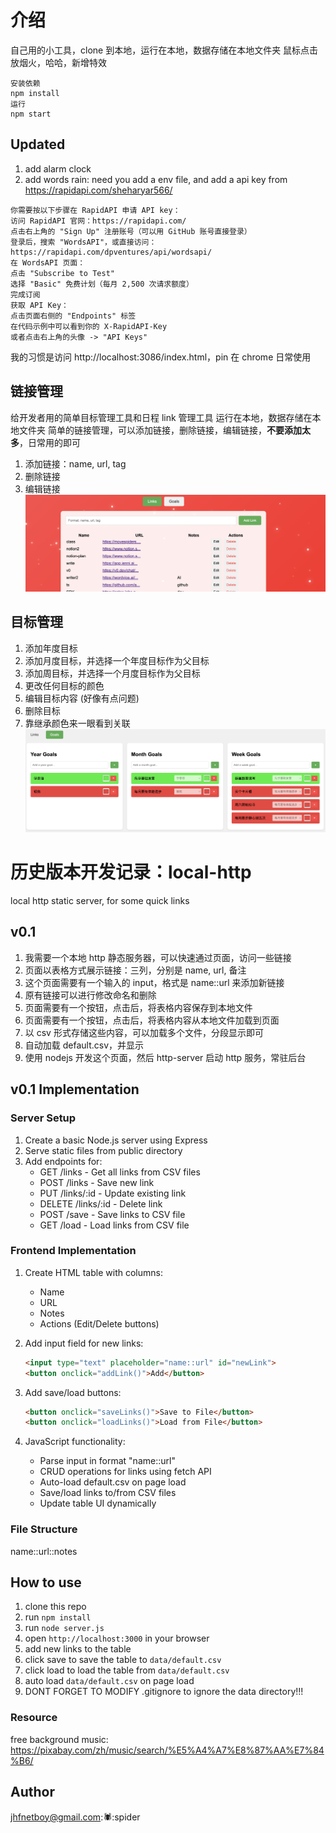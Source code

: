 

# 介绍
自己用的小工具，clone 到本地，运行在本地，数据存储在本地文件夹
鼠标点击放烟火，哈哈，新增特效
```
安装依赖
npm install 
运行
npm start 
```

## Updated
1. add alarm clock
2. add words rain: need you add a env file, and add a api key from https://rapidapi.com/sheharyar566/
```
你需要按以下步骤在 RapidAPI 申请 API key：
访问 RapidAPI 官网：https://rapidapi.com/
点击右上角的 "Sign Up" 注册账号（可以用 GitHub 账号直接登录）
登录后，搜索 "WordsAPI"，或直接访问：
https://rapidapi.com/dpventures/api/wordsapi/
在 WordsAPI 页面：
点击 "Subscribe to Test"
选择 "Basic" 免费计划（每月 2,500 次请求额度）
完成订阅
获取 API Key：
点击页面右侧的 "Endpoints" 标签
在代码示例中可以看到你的 X-RapidAPI-Key
或者点击右上角的头像 -> "API Keys"
```


我的习惯是访问 http://localhost:3086/index.html，pin 在 chrome 日常使用

## 链接管理

给开发者用的简单目标管理工具和日程 link 管理工具
运行在本地，数据存储在本地文件夹
简单的链接管理，可以添加链接，删除链接，编辑链接，**不要添加太多**，日常用的即可
1. 添加链接：name, url, tag
2. 删除链接
3. 编辑链接
![](https://raw.githubusercontent.com/jhfnetboy/MarkDownImg/main/img/202501011407268.png)
## 目标管理

1. 添加年度目标
2. 添加月度目标，并选择一个年度目标作为父目标
3. 添加周目标，并选择一个月度目标作为父目标
4. 更改任何目标的颜色
5. 编辑目标内容 (好像有点问题)
6. 删除目标
7. 靠继承颜色来一眼看到关联
![](https://raw.githubusercontent.com/jhfnetboy/MarkDownImg/main/img/202501011324904.png)


# 历史版本开发记录：local-http
local http static server, for some quick links

## v0.1
1. 我需要一个本地 http 静态服务器，可以快速通过页面，访问一些链接
2. 页面以表格方式展示链接：三列，分别是 name, url, 备注
3. 这个页面需要有一个输入的 input，格式是 name::url 来添加新链接
4. 原有链接可以进行修改命名和删除
5. 页面需要有一个按钮，点击后，将表格内容保存到本地文件
6. 页面需要有一个按钮，点击后，将表格内容从本地文件加载到页面
7. 以 csv 形式存储这些内容，可以加载多个文件，分段显示即可
8. 自动加载 default.csv，并显示
9. 使用 nodejs 开发这个页面，然后 http-server 启动 http 服务，常驻后台

## v0.1 Implementation

### Server Setup
1. Create a basic Node.js server using Express
2. Serve static files from public directory
3. Add endpoints for:
   - GET /links - Get all links from CSV files
   - POST /links - Save new link
   - PUT /links/:id - Update existing link
   - DELETE /links/:id - Delete link
   - POST /save - Save links to CSV file
   - GET /load - Load links from CSV file

### Frontend Implementation
1. Create HTML table with columns:
   - Name
   - URL  
   - Notes
   - Actions (Edit/Delete buttons)

2. Add input field for new links:
   ```html
   <input type="text" placeholder="name::url" id="newLink">
   <button onclick="addLink()">Add</button>
   ```

3. Add save/load buttons:
   ```html
   <button onclick="saveLinks()">Save to File</button>
   <button onclick="loadLinks()">Load from File</button>
   ```

4. JavaScript functionality:
   - Parse input in format "name::url"
   - CRUD operations for links using fetch API
   - Auto-load default.csv on page load
   - Save/load links to/from CSV files
   - Update table UI dynamically

### File Structure
name::url::notes

## How to use
1. clone this repo
2. run `npm install`
3. run `node server.js`
4. open `http://localhost:3000` in your browser
5. add new links to the table
6. click save to save the table to `data/default.csv`
7. click load to load the table from `data/default.csv`
8. auto load `data/default.csv` on page load
9. DONT FORGET TO MODIFY .gitignore to ignore the data directory!!!


### Resource
free background music: https://pixabay.com/zh/music/search/%E5%A4%A7%E8%87%AA%E7%84%B6/

## Author
jhfnetboy@gmail.com::spider::spider

